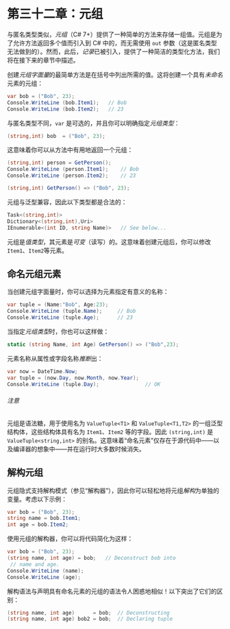 # 第三十二章：元组

与匿名类型类似，*元组*（C# 7+）提供了一种简单的方法来存储一组值。元组是为了允许方法返回多个值而引入到 C# 中的，而无需使用 `out` 参数（这是匿名类型无法做到的）。然而，此后，*记录*已被引入，提供了一种简洁的类型化方法，我们将在接下来的章节中描述。

创建*元组字面量*的最简单方法是在括号中列出所需的值。这将创建一个具有*未命名*元素的元组：

```cs
var bob = ("Bob", 23);
Console.WriteLine (bob.Item1);   // Bob
Console.WriteLine (bob.Item2);   // 23
```

与匿名类型不同，`var` 是可选的，并且你可以明确指定*元组类型*：

```cs
(string,int) bob  = ("Bob", 23);
```

这意味着你可以从方法中有用地返回一个元组：

```cs
(string,int) person = GetPerson();
Console.WriteLine (person.Item1);    // Bob
Console.WriteLine (person.Item2);    // 23

(string,int) GetPerson() => ("Bob", 23);
```

元组与泛型兼容，因此以下类型都是合法的：

```cs
Task<(string,int)>
Dictionary<(string,int),Uri>
IEnumerable<(int ID, string Name)>   // See below...
```

元组是*值类型*，其元素是*可变*（读写）的。这意味着创建元组后，你可以修改`Item1`、`Item2`等元素。

## 命名元组元素

当创建元组字面量时，你可以选择为元素指定有意义的名称：

```cs
var tuple = (Name:"Bob", Age:23);
Console.WriteLine (tuple.Name);     // Bob
Console.WriteLine (tuple.Age);      // 23
```

当指定*元组类型*时，你也可以这样做：

```cs
static (string Name, int Age) GetPerson() => ("Bob",23);
```

元素名称从属性或字段名称*推断*出：

```cs
var now = DateTime.Now;
var tuple = (now.Day, now.Month, now.Year);
Console.WriteLine (tuple.Day);               // OK
```

###### 注意

元组是语法糖，用于使用名为 `ValueTuple<T1>` 和 `ValueTuple<T1,T2>` 的一组泛型结构体，这些结构体具有名为 `Item1`、`Item2` 等的字段。因此 `(string,int)` 是 `ValueTuple<string,int>` 的别名。这意味着“命名元素”仅存在于源代码中——以及编译器的想象中——并在运行时大多数时候消失。

## 解构元组

元组隐式支持解构模式（参见“解构器”），因此你可以轻松地将元组*解构*为单独的变量。考虑以下示例：

```cs
var bob = ("Bob", 23);
string name = bob.Item1;
int age = bob.Item2;
```

使用元组的解构器，你可以将代码简化为这样：

```cs
var bob = ("Bob", 23);
(string name, int age) = bob;   // Deconstruct bob into
 // name and age.
Console.WriteLine (name);
Console.WriteLine (age);
```

解构语法与声明具有命名元素的元组的语法令人困惑地相似！以下突出了它们的区别：

```cs
(string name, int age)      = bob;  // Deconstructing
(string name, int age) bob2 = bob;  // Declaring tuple
```


